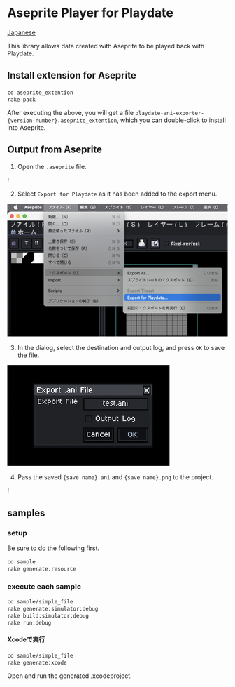 # Aseprite Player for Playdate

[Japanese](README_ja.md)

This library allows data created with Aseprite to be played back with Playdate.

## Install extension for Aseprite

```
cd aseprite_extention
rake pack
```

After executing the above, you will get a file `playdate-ani-exporter-{version-number}.aseprite_extention`, which you can double-click to install into Aseprite.

## Output from Aseprite

1. Open the `.aseprite` file.

! [](docimages/00.png)

2. Select `Export for Playdate` as it has been added to the export menu.

![](docimages/01.png)

3. In the dialog, select the destination and output log, and press `OK` to save the file.

![](docimages/02.png)

4. Pass the saved `{save name}.ani` and `{save name}.png` to the project.

! [](docimages/03.png)


## samples

### setup

Be sure to do the following first.

```
cd sample
rake generate:resource
```

### execute each sample

```
cd sample/simple_file
rake generate:simulator:debug
rake build:simulator:debug
rake run:debug
```

#### Xcodeで実行

```
cd sample/simple_file
rake generate:xcode
```

Open and run the generated .xcodeproject.

